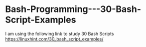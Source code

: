 # Bash-Programming---30-Bash-Script-Examples
I am using the following link to study 30 Bash Scripts
https://linuxhint.com/30_bash_script_examples/
